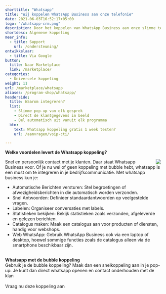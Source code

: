 ```yaml
---
shorttitle: "Whatsapp"
title: "Wij koppelen WhatsApp Business aan onze telefonie"
date: 2021-06-03T16:52:17+05:00
logo: "/whatsapp-crm.png"
description: Door het koppelen van WhatsApp Business aan onze slimme telefonie werk je een stuk efficienter.
shortdesc: Algemene koppeling
meer_info:
  - title: Support
    url: /ondersteuning/
ontwikkelaar:
  - title: Via Google
button:
  title: Naar Marketplace
  link: /marketplace/
categories:
  - Universele koppeling
weight: 11
url: /marketplace/whatsapp
aliases: /program-shop/whatsapp/
headerside:
  title: Waarom integreren?
  list:
    - Slimme pop-up van elk gesprek
    - Direct de klantgegevens in beeld
    - Bel automatisch uit vanuit elk programma
  btn:
    text: Whatsapp koppeling gratis 1 week testen?
    url: /aanvragen/voip-cti/

---
```


**Welke voordelen levert de Whatsapp koppeling?**

<img src="https://res.cloudinary.com/callvoip/image/upload/v1627552603/6543868c25d5a62ddd7740e5.png" style="float:right; padding-left:10px;">Snel en persoonlijk contact met je klanten. Daar staat Whatsapp Business voor. Of je nu wel of geen koppeling met bubble hebt, whatsapp is een must om te integreren in je bedrijfscommunicatie. Met whatsapp business kun je:
<div class="usp-list">
<ul>
<li>Automatische Berichten versturen: Stel begroetingen of afwezigheidsberichten in die automatisch worden verzonden.</li>
<li>Snel Antwoorden: Definieer standaardantwoorden op veelgestelde vragen.</li>
<li>Labelen: Organiseer conversaties met labels.</li>
<li>Statistieken bekijken: Bekijk statistieken zoals verzonden, afgeleverde en gelezen berichten.</li>
<li>Catalogus maken: Maak een catalogus aan voor producten of diensten, handig voor webshops.</li>
<li>Web WhatsApp: Gebruik WhatsApp Business ook via een laptop of desktop, hoewel sommige functies zoals de catalogus alleen via de smartphone beschikbaar zijn.</li>
</ul>
<br>
<b>Whatsapp met de bubble koppeling</b><br>Gebruik je de bubble koppeling? Maak dan een snelkoppeling aan in je pop-up. Je kunt dan direct whatsapp openen en contact onderhouden met de klan
<br><br><a onclick="dialog.show();" class="button">Vraag nu deze koppeling aan</a>
